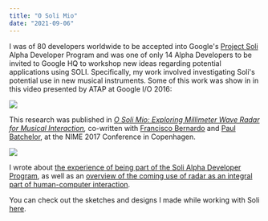 ```yaml
---
title: "O Soli Mio"
date: "2021-09-06"
---
```




I was of 80 developers worldwide to be accepted into Google's [Project Soli](https://atap.google.com/soli/) Alpha Developer Program and was one of only 14 Alpha Developers to be invited to Google HQ to workshop new ideas regarding potential applications using SOLI.  Specifically,  my work involved investigating Soli's potential use in new musical instruments.  Some of this work was show in in this video presented by ATAP at  Google I/O 2016:



[![](http://img.youtube.com/vi/H41A_IWZwZI/0.jpg)](http://www.youtube.com/watch?v=H41A_IWZwZI "")




This research was published in [*O Soli Mio: Exploring Millimeter Wave Radar for Musical Interaction*](http://homes.create.aau.dk/dano/nime17/papers/0054/index.html)*,*  co-written with [Francisco Bernardo](http://frantic0.com/) and [Paul Batchelor](http://paulbatchelor.github.io/), at the NIME 2017 Conference in Copenhagen.



[![](http://img.youtube.com/vi/WGlVzIlJvno/0.jpg)](http://www.youtube.com/watch?v=WGlVzIlJvno "")




I wrote about [the experience of being part of the Soli Alpha Developer Program](https://nickarner.com/notes/participating-in-the-soli-alpha-developer-program-may-23-2016/), as well as an [overview of the coming use of radar as an integral part of human-computer interaction](https://nickarner.com/notes/project-soli-the-coming-use-of-radar-in-human-machine-interfaces-april-2020/).

You can check out the sketches and designs I made while working with Soli [here](/projects_and_work/NickArner-SoliNotebookSketches.pdf). 

